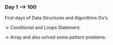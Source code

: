 ### Day 1 --> 100
First days of Data Structures and Algorithms
Do's

-> Conditional and Loops Statement.

-> Array and also solved some pattern problems.
